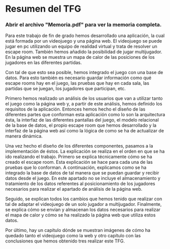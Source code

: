 # Resumen del TFG

### Abrir el archivo "Memoria.pdf" para ver la memoria completa.

Para este trabajo de fin de grado hemos desarrollado una aplicación, la cual está formada por un videojuego y una página web. El videojuego se puede jugar en pc utilizando un equipo de realidad virtual y trata de resolver un escape room. También hemos añadido la posibilidad de jugar multijugador. En la página web se muestra un mapa de calor de las posiciones de los jugadores en las diferentes partidas.

Con tal de que esto sea posible, hemos integrado el juego con una base de datos. Para esto también es necesario guardar información como qué escape rooms hay en el juego, las pruebas que hay en cada sala, las partidas que se juegan, los jugadores que participan, etc.

Primero hemos realizado un análisis de los usuarios que van a utilizar tanto el juego como la página web y, a partir de este análisis, hemos definido los requisitos de la aplicación. Entonces hemos hecho el diseño de las diferentes partes que conforman esta aplicación como lo son la arquitectura ésta, la interfaz de las diferentes pantallas del juego, el modelo relacional de la base de datos, el propio escape room que hemos desarrollado y la interfaz de la página web así como la lógica de como se ha de actualizar de manera dinámica.

Una vez hecho el diseño de los diferentes componentes, pasamos a la implementación de éstos. La explicación se realiza en el orden en que se ha ido realizando el trabajo. Primero se explica técnicamente cómo se ha creado el escape room. Esta explicación se hace para cada una de las pruebas que lo conforman. A continuación, explicamos como se ha integrado la base de datos de tal manera que se puedan guardar y recibir datos desde el juego. En este apartado no se incluye el almacenamiento y tratamiento de los datos referentes al posicionamiento de los jugadores necesarios para realizar el apartado de análisis de la página web.

Seguido, se explican todos los cambios que hemos tenido que realizar con tal de adaptar el videojuego de un solo jugador a multijugador. Finalmente, se explica cómo se envían y almacenan los datos necesarios para realizar el mapa de calor y cómo se ha realizado la página web que utiliza estos datos.

Por último, hay un capítulo dónde se muestran imágenes de cómo ha quedado tanto el videojuego como la web y otro capítulo con las conclusiones que hemos obtenido tres realizar este TFG.

